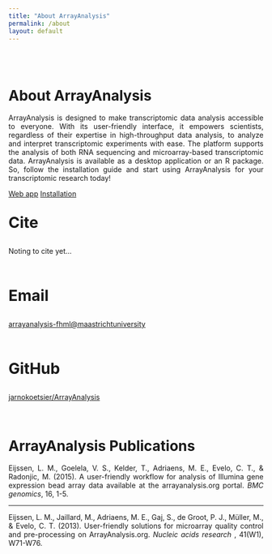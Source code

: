 ```yaml
---
title: "About ArrayAnalysis"
permalink: /about
layout: default
---
```

<br>
<br>
<div class="container px-1">
<div class="row">
  <div class="col-sm-8 px-3">
	  <div class="jumbotron p-5 h-100" style="text-align: justify">
		  <h1><b>About</b> ArrayAnalysis</h1>
		    <p>ArrayAnalysis is designed to make transcriptomic data analysis accessible to everyone. 
		  With its user-friendly interface, it empowers scientists, regardless of their expertise in high-throughput data analysis, to analyze and interpret transcriptomic experiments with ease. 
		  The platform supports the analysis of both RNA sequencing and microarray-based transcriptomic data.  
		  ArrayAnalysis is available as a desktop application or an R package. 
		  So, follow the installation guide and start using ArrayAnalysis for your transcriptomic research today!</p>
		  <p><a class="btn btn-info btn-lg my-3" href="http://81.169.225.178:8092/" target="_blank" role="button">Web app</a>
		  <a class="btn btn-outline-dark btn-lg my-3" href="{{ "/installation" | relative_url}}" role="button">Installation</a></p>
	  </div>
  </div>
  <div class="col-sm-4 px-3">
	  <div class="jumbotron p-5 bg-info text-white h-100" style="text-align: left">
		  <p style="font-size: 30px"><b>Cite</b></p>
		  <p>Noting to cite yet...</p>
		  <br>
		  <p style="font-size: 30px"><b>Email</b></p>
		  <p><a href="mailto:arrayanalysis-fhml@maastrichtuniversity" target="_blank">arrayanalysis-fhml@maastrichtuniversity</a></p>
		  <br>
		  <p style="font-size: 30px"><b>GitHub</b></p>
		  <p><a href="https://github.com/jarnokoetsier/ArrayAnalysis" target="_blank">jarnokoetsier/ArrayAnalysis</a></p>
	  </div>
  </div>
</div>
<br>
<div class="row">
  <div class="col-sm-12 px-3">
	  <div class="jumbotron p-5" style="text-align: justify">
		  <h1>ArrayAnalysis <b>Publications</b></h1>
		  <p>Eijssen, L. M., Goelela, V. S., Kelder, T., Adriaens, M. E., Evelo, C. T., & Radonjic, M. (2015). 
		  A user-friendly workflow for analysis of Illumina gene expression bead array data available at the arrayanalysis.org portal. 
		  <i>BMC genomics</i>, 16, 1-5.</p>
		  <hr>
		    <p> Eijssen, L. M., Jaillard, M., Adriaens, M. E., Gaj, S., de Groot, P. J., Müller, M., & Evelo, C. T. (2013). 
		    User-friendly solutions for microarray quality control and pre-processing on ArrayAnalysis.org. <i>Nucleic acids research</i>
		    , 41(W1), W71-W76.</p>
	  </div>
  </div>
</div>
</div>
<br>




